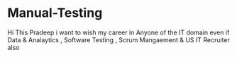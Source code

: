 # Manual-Testing


 Hi This Pradeep i want to wish my career in Anyone of the IT domain even if Data & Analaytics , Software Testing , Scrum Mangaement & US IT Recruiter also
 

